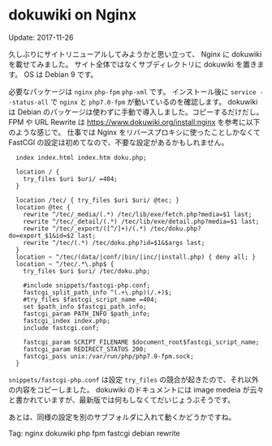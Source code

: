 dokuwiki on Nginx
=====

Update: 2017-11-26


久しぶりにサイトリニューアルしてみようかと思い立って、 Nginx に dokuwiki を載せてみました。
サイト全体ではなくサブディレクトリに dokuwiki を置きます。
OS は Debian 9 です。

必要なパッケージは ``nginx`` ``php-fpm`` ``php-xml`` です。
インストール後に ``service --status-all`` で ``nginx`` と ``php7.0-fpm`` が動いているのを確認します。
dokuwiki は Debian のパッケージは使わずに手動で導入しました。コピーするだけだし。
FPM や URL Rewrite は
https://www.dokuwiki.org/install:nginx
を参考に以下のような感じで。
仕事では Nginx をリバースプロキシに使ったことしかなくて
FastCGI の設定は初めてなので、不要な設定があるかもしれません。

```
  index index.html index.htm doku.php;
  
  location / {
    try_files $uri $uri/ =404;
  }

  location /tec/ { try_files $uri $uri/ @tec; }
  location @tec {
    rewrite ^/tec/_media/(.*) /tec/lib/exe/fetch.php?media=$1 last;
    rewrite ^/tec/_detail/(.*) /tec/lib/exe/detail.php?media=$1 last;
    rewrite ^/tec/_export/([^/]+)/(.*) /tec/doku.php?do=export_$1&id=$2 last;
    rewrite ^/tec/(.*) /tec/doku.php?id=$1&$args last;
  }
  location ~ ^/tec/(data/|conf/|bin/|inc/|install.php) { deny all; }
  location ~ ^/tec/.*\.php$ {
    try_files $uri $uri/ /tec/doku.php;

    #include snippets/fastcgi-php.conf;
    fastcgi_split_path_info ^(.+\.php)(/.+)$;
    #try_files $fastcgi_script_name =404;
    set $path_info $fastcgi_path_info;
    fastcgi_param PATH_INFO $path_info;
    fastcgi_index index.php;
    include fastcgi.conf;

    fastcgi_param SCRIPT_FILENAME $document_root$fastcgi_script_name;
    fastcgi_param REDIRECT_STATUS 200;
    fastcgi_pass unix:/var/run/php/php7.0-fpm.sock;
  }
```

``snippets/fastcgi-php.conf`` は設定 ``try_files`` の競合が起きたので、それ以外の内容をコピーしました。
dokuwiki のドキュメントには image medeia が云々と書かれていますが、最新版では何もしなくてだいじょうぶそうです。

あとは、同様の設定を別のサブフォルダに入れて動くかどうかですね。

Tag: nginx dokuwiki php fpm fastcgi debian rewrite
